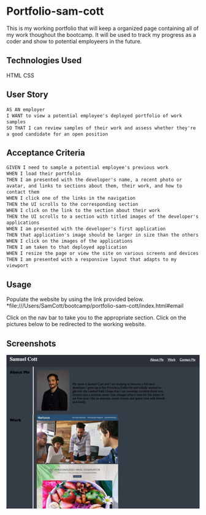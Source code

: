 # Portfolio-sam-cott
This is my working portfolio that will keep a organized page containing all of my work thoughout the bootcamp. It will be used to track my progress as a coder and show to potential employeers in the future. 

## Technologies Used
HTML
CSS

## User Story
```
AS AN employer
I WANT to view a potential employee's deployed portfolio of work samples
SO THAT I can review samples of their work and assess whether they're a good candidate for an open position
```

## Acceptance Criteria
```
GIVEN I need to sample a potential employee's previous work
WHEN I load their portfolio
THEN I am presented with the developer's name, a recent photo or avatar, and links to sections about them, their work, and how to contact them 
WHEN I click one of the links in the navigation
THEN the UI scrolls to the corresponding section
WHEN I click on the link to the section about their work
THEN the UI scrolls to a section with titled images of the developer's applications
WHEN I am presented with the developer's first application
THEN that application's image should be larger in size than the others
WHEN I click on the images of the applications
THEN I am taken to that deployed application
WHEN I resize the page or view the site on various screens and devices
THEN I am presented with a responsive layout that adapts to my viewport
```


## Usage

Populate the website by using the link provided below.
*file:///Users/SamCott/bootcamp/portfolio-sam-cott/index.html#email

Click on the nav bar to take you to the appropriate section. Click on the pictures below to be redirected to the working website.

## Screenshots

   ![Screenshot1](./images/Screen%20Shot%202023-02-01%20at%209.40.14%20PM.png)

 



